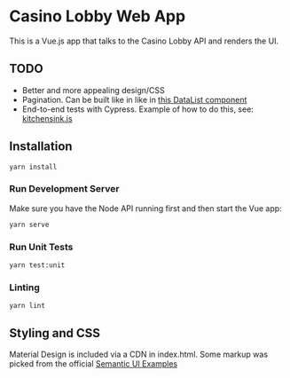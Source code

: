 # Casino Lobby Web App

This is a Vue.js app that talks to the Casino Lobby API and renders the UI.

## TODO

* Better and more appealing design/CSS
* Pagination. Can be built like in like in [this DataList component](https://github.com/versioned/versioned-admin/blob/master/src/components/data/DataList.vue)
* End-to-end tests with Cypress. Example of how to do this, see: [kitchensink.js](https://github.com/versioned/versioned-admin/blob/master/tests/e2e/specs/kitchensink.js)

## Installation

```
yarn install
```

### Run Development Server

Make sure you have the Node API running first and then start the Vue app:

```
yarn serve
```

### Run Unit Tests

```
yarn test:unit
```

### Linting

```
yarn lint
```

## Styling and CSS

Material Design is included via a CDN in index.html. Some markup was picked
from the official [Semantic UI Examples](https://semantic-ui.com/usage/layout.html)
